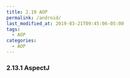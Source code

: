 ```yaml
---
title: 2.19 AOP
permalink: /android/
last_modified_at: 2019-03-21T09:45:06-05:00
tags:
  - AOP
categories:
  - AOP
---
```


### 2.13.1 AspectJ
